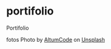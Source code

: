 # portifolio
Portifolio

fotos 
<span>Photo by <a href="https://unsplash.com/@altumcode?utm_source=unsplash&amp;utm_medium=referral&amp;utm_content=creditCopyText">AltumCode</a> on <a href="https://unsplash.com/s/photos/developer?utm_source=unsplash&amp;utm_medium=referral&amp;utm_content=creditCopyText">Unsplash</a></span>

